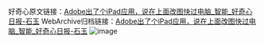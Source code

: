 好奇心原文链接：[Adobe出了个iPad应用，说在上面改图快过电脑_智能_好奇心日报-石玉](https://www.qdaily.com/articles/8034.html)
WebArchive归档链接：[Adobe出了个iPad应用，说在上面改图快过电脑_智能_好奇心日报-石玉](http://web.archive.org/web/20190623151907/https://www.qdaily.com/articles/8034.html)
![image](http://ww3.sinaimg.cn/large/007d5XDpgy1g3vcc2c51bj30u05z91kx)